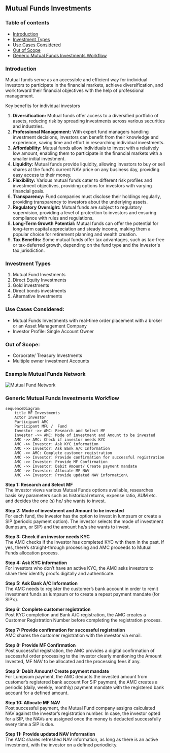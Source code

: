 ## Mutual Funds Investments

### Table of contents

- [Introduction](#introduction)
- [Investment Types](#investment-types)
- [Use Cases Considered](#use-cases-considered)
- [Out of Scope](#use-cases-considered)
- [Generic Mutual Funds Investments Workflow](#generic-mutual-funds-investments-workflow)

### Introduction

Mutual funds serve as an accessible and efficient way for individual investors to participate in the financial markets, achieve diversification, and work toward their financial objectives with the help of professional management.

Key benefits for individual investors

1. **Diversification:** Mutual funds offer access to a diversified portfolio of assets, reducing risk by spreading investments across various securities and industries.
2. **Professional Management:** With expert fund managers handling investment decisions, investors can benefit from their knowledge and experience, saving time and effort in researching individual investments.
3. **Affordability:** Mutual funds allow individuals to invest with a relatively low amount, enabling them to participate in the financial markets with a smaller initial investment.
4. **Liquidity:** Mutual funds provide liquidity, allowing investors to buy or sell shares at the fund's current NAV price on any business day, providing easy access to their money.
5. **Flexibility:** Various mutual funds cater to different risk profiles and investment objectives, providing options for investors with varying financial goals.
6. **Transparency:** Fund companies must disclose their holdings regularly, providing transparency to investors about the underlying assets.
7. **Regulatory Oversight:** Mutual funds are subject to regulatory supervision, providing a level of protection to investors and ensuring compliance with rules and regulations.
8. **Long-Term Growth Potential:** Mutual funds can offer the potential for long-term capital appreciation and steady income, making them a popular choice for retirement planning and wealth creation.
9. **Tax Benefits:** Some mutual funds offer tax advantages, such as tax-free or tax-deferred growth, depending on the fund type and the investor's tax jurisdiction.

### Investment Types

1. Mutual Fund Investments
2. Direct Equity Investments
3. Gold investments
4. Direct bonds investments
5. Alternative Investments

### Use Cases Considered:

- Mutual Funds Investments with real-time order placement with a broker or an Asset Management Company
- Investor Profile: Single Account Owner

### Out of Scope:

- Corporate/ Treasury Investments
- Multiple owner investment Accounts

### Example Mutual Funds Network

![Mutual Fund Network](https://github.com/beckn/financial-services/assets/52468749/243e32e2-ca35-4eb0-b003-19ab83fb1ad1)


### Generic Mutual Funds Investments Workflow

```mermaid
sequenceDiagram
    title MF Investments
    Actor Investor
    Participant AMC
    Participant MFU /  Fund
    Investor ->> AMC: Research and Select MF
    Investor ->> AMC: Mode of investment and Amount to be invested
    AMC ->> AMC: Check if investor needs KYC
    AMC ->> Investor: Ask KYC information
    AMC ->> Investor: Ask Bank A/C Information
    AMC ->> AMC: Complete customer registration
    AMC ->> Investor: Provide confirmation for successful registration
    AMC ->> Investor: Provide MF Confirmation
    AMC ->> Investor: Debit Amount/ Create payment mandate
    AMC ->> Investor: Allocate MF NAV
    AMC ->> Investor: Provide updated NAV information\
```

**Step 1: Research and Select MF** <br />
The investor views various Mutual Funds options available, researches basis key parameters such as historical returns, expense ratio, AUM etc. and decides the one (s) he/ she wants to invest.

**Step 2: Mode of investment and Amount to be invested** <br />
For each fund, the investor has the option to invest in lumpsum or create a SIP (periodic payment option).
The investor selects the mode of investment (lumpsum, or SIP) and the amount he/s she wants to invest.

**Step 3: Check if an investor needs KYC** <br />
The AMC checks if the investor has completed KYC with them in the past. If yes, there’s straight-through processing and AMC proceeds to Mutual Funds allocation process.

**Step 4: Ask KYC information** <br />
For investors who don’t have an active KYC, the AMC asks investors to share their identify proofs digitally and authenticate.

**Step 5: Ask Bank A/C Information** <br />
The AMC needs to register the customer’s bank account in order to remit investment funds as lumpsum or to create a repeat payment mandate (for SIP’s).

**Step 6: Complete customer registration** <br />
Post KYC completion and Bank A/C registration, the AMC creates a Customer Registration Number before completing the registration process.

**Step 7: Provide confirmation for successful registration** <br />
AMC shares the customer registration with the investor via email.

**Step 8: Provide MF Confirmation** <br />
Post successful registration, the AMC provides a digital confirmation of successful order processing to the investor clearly mentioning the Amount Invested, MF NAV to be allocated and the processing fees if any.

**Step 9: Debit Amount/ Create payment mandate** <br />
For Lumpsum payment, the AMC deducts the invested amount from customer’s registered bank account
For SIP payment, the AMC creates a periodic (daily, weekly, monthly) payment mandate with the registered bank account for a defined amount.

**Step 10: Allocate MF NAV** <br />
Post successful payment, the Mutual Fund company assigns calculated NAV against the investor’s registration number. In case, the investor opted for a SIP, the NAVs are assigned once the money is deducted successfully every time a SIP is due.

**Step 11: Provide updated NAV information** <br />
The AMC shares refreshed NAV information, as long as there is an active investment, with the investor on a defined periodicity.
